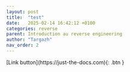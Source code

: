 ```yaml
---
layout: post
title:  "test"
date:   2025-02-14 16:42:12 +0100
categories: reverse
parent: Introduction au reverse engineering
author: "Targazh"
nav_order: 2
---
```

<span class="fs-8">
[Link button](https://just-the-docs.com){: .btn }
</span>